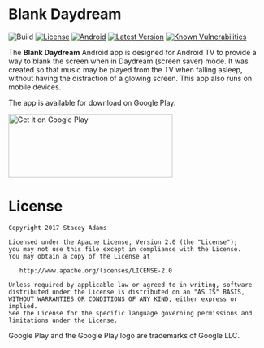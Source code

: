 Blank Daydream
=====================

![Build](https://travis-ci.org/staceybellerose/BlankDaydream.svg?branch=master)
[![License](https://img.shields.io/badge/license-Apache%202-blue.svg)](https://raw.githubusercontent.com/staceybellerose/BlankDaydream/master/LICENSE)
[![Android](https://img.shields.io/badge/platform-android-green.svg)](https://developer.android.com/develop/index.html)
[![Latest Version](https://img.shields.io/github/release/staceybellerose/BlankDaydream.svg)](https://github.com/staceybellerose/BlankDaydream/releases)
[![Known Vulnerabilities](https://snyk.io/test/github/staceybellerose/BlankDaydream/badge.svg?targetFile=build.gradle)](https://snyk.io/test/github/staceybellerose/BlankDaydream?targetFile=build.gradle)

The **Blank Daydream** Android app is designed for Android TV to provide a way
to blank the screen when in Daydream (screen saver) mode. It was created so
that music may be played from the TV when falling asleep, without having the
distraction of a glowing screen. This app also runs on mobile devices.

The app is available for download on Google Play.

<a href='https://play.google.com/store/apps/details?id=com.staceybellerose.blankdaydream&pcampaignid=MKT-Other-global-all-co-prtnr-py-PartBadge-Mar2515-1'><img alt='Get it on Google Play' src='https://play.google.com/intl/en_us/badges/images/generic/en_badge_web_generic.png' width='323px' height='125px'/></a>

License
=======

    Copyright 2017 Stacey Adams

    Licensed under the Apache License, Version 2.0 (the "License");
    you may not use this file except in compliance with the License.
    You may obtain a copy of the License at

       http://www.apache.org/licenses/LICENSE-2.0

    Unless required by applicable law or agreed to in writing, software
    distributed under the License is distributed on an "AS IS" BASIS,
    WITHOUT WARRANTIES OR CONDITIONS OF ANY KIND, either express or implied.
    See the License for the specific language governing permissions and
    limitations under the License.

Google Play and the Google Play logo are trademarks of Google LLC.